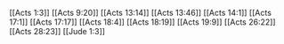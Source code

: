 [[Acts 1:3]]
[[Acts 9:20]]
[[Acts 13:14]]
[[Acts 13:46]]
[[Acts 14:1]]
[[Acts 17:1]]
[[Acts 17:17]]
[[Acts 18:4]]
[[Acts 18:19]]
[[Acts 19:9]]
[[Acts 26:22]]
[[Acts 28:23]]
[[Jude 1:3]]
